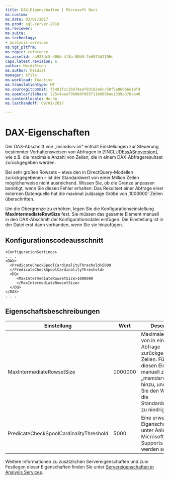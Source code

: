 ```yaml
---
title: DAX-Eigenschaften | Microsoft Docs
ms.custom: 
ms.date: 03/01/2017
ms.prod: sql-server-2016
ms.reviewer: 
ms.suite: 
ms.technology:
- analysis-services
ms.tgt_pltfrm: 
ms.topic: reference
ms.assetid: aa928dc5-d00d-4f8a-80b9-7e6973d2196c
caps.latest.revision: 6
author: HeidiSteen
ms.author: heidist
manager: kfile
ms.workload: Inactive
ms.translationtype: MT
ms.sourcegitcommit: f3481fcc2bb74eaf93182e6cc58f5a06666e10f4
ms.openlocfilehash: 225c4aea79b880fd85f118d89bae1339e370aa40
ms.contentlocale: de-de
ms.lasthandoff: 09/01/2017

---
```

# <a name="dax-properties"></a>DAX-Eigenschaften
   Der DAX-Abschnitt von „msmdsrv.ini“ enthält Einstellungen zur Steuerung bestimmter Verhaltensweisen von Abfragen in [!INCLUDE[ssASnoversion](../../includes/ssasnoversion-md.md)], wie z.B. die maximale Anzahl von Zeilen, die in einem DAX-Abfrageresultset zurückgegeben werden. 
  
  Bei sehr großen Rowsets – etwa den in DirectQuery-Modellen zurückgegebenen – ist der Standardwert von einer Million Zeilen möglicherweise nicht ausreichend. Wissen Sie, ob die Grenze anpassen benötigt, wenn Sie diesen Fehler erhalten: Das Resultset einer Abfrage einer externen Datenquelle hat die maximal zulässige Größe von ‚1000000' Zeilen überschritten.
 
Um die Obergrenze zu erhöhen, legen Sie die Konfigurationseinstellung **MaxIntermediateRowSize** fest. Sie müssen das gesamte Element manuell in den DAX-Abschnitt der Konfigurationsdatei einfügen. Die Einstellung ist in der Datei erst dann vorhanden, wenn Sie sie hinzufügen.
  
## <a name="configuration-snippet"></a>Konfigurationscodeausschnitt

```
<ConfigurationSettings>
. . .
<DAX>   
  <PredicateCheckSpoolCardinalityThreshold>5000
  </PredicateCheckSpoolCardinalityThreshold>
  <DQ>
     <MaxIntermediateRowsetSize>1000000
     </MaxIntermediateRowsetSize>
  </DQ>
</DAX>
. . . 
```

## <a name="property-descriptions"></a>Eigenschaftsbeschreibungen

Einstellung |Wert |Description
--------|-------|-----------
MaxIntermediateRowsetSize | 1000000 | Maximale Anzahl von in einer DAX-Abfrage zurückgegebenen Zeilen. Fügen Sie diesen Eintrag manuell zur Datei „msmdsrv.ini“ hinzu, und erhöhen Sie den Wert, wenn die Standardeinstellung zu niedrig ist. 
PredicateCheckSpoolCardinalityThreshold| 5000 | Eine erweiterte Eigenschaft, die nur unter Anleitung des Microsoft-Supports geändert werden sollte.

Weitere Informationen zu zusätzlichen Servereigenschaften und zum Festlegen dieser Eigenschaften finden Sie unter [Servereigenschaften in Analysis Services](../../analysis-services/server-properties/server-properties-in-analysis-services.md). 

